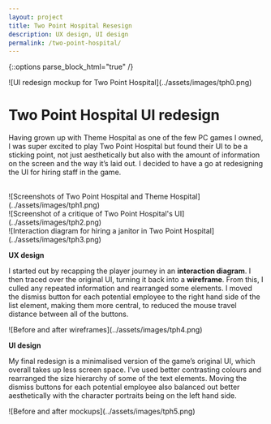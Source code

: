 ```yaml
---
layout: project
title: Two Point Hospital Resesign
description: UX design, UI design
permalink: /two-point-hospital/
---
```

{::options parse_block_html="true" /}

<div class="col-12 mb-5">
![UI redesign mockup for Two Point Hospital](../assets/images/tph0.png)
</div>

<div class="col-12 offset-sm-0 col-md-8 offset-md-2 col-lg-6 offset-lg-3 vertical-center tph">

# Two Point Hospital UI redesign

<div class="indent">

Having grown up with Theme Hospital as one of the few PC games I owned, I was super excited to play Two Point Hospital but found their UI to be a sticking point, not just aesthetically but also with the amount of information on the screen and the way it’s laid out. I decided to have a go at redesigning the UI for hiring staff in the game.

</div><br>

</div>

<div class="col-12 mt-3">
![Screenshots of Two Point Hospital and Theme Hospital](../assets/images/tph1.png)
</div>

<div class="col-12 mt-3">
![Screenshot of a critique of Two Point Hospital's UI](../assets/images/tph2.png)
</div>

<div class="col-12 mt-3 mb-5">
![Interaction diagram for hiring a janitor in Two Point Hospital](../assets/images/tph3.png)
</div>

<div class="col-12 offset-sm-0 col-md-8 offset-md-2 col-lg-6 offset-lg-3 vertical-center tph">

**UX design**<br>

<div class="indent">

I started out by recapping the player journey in an **interaction diagram**. I then traced over the original UI, turning it back into a **wireframe**. From this, I culled any repeated information and rearranged some elements. I moved the dismiss button for each potential employee to the right hand side of the list element, making them more central, to reduced the mouse travel distance between all of the buttons.

</div>

</div>

<div class="col-12 my-5">
![Before and after wireframes](../assets/images/tph4.png)
</div>

<div class="col-12 offset-sm-0 col-md-8 offset-md-2 col-lg-6 offset-lg-3 vertical-center tph">

**UI design**<br>

<div class="indent">

My final redesign is a minimalised version of the game’s original UI, which overall takes up less screen space. I’ve used better contrasting colours and rearranged the size hierarchy of some of the text elements. Moving the dismiss buttons for each potential employee also balanced out better aesthetically with the character portraits being on the left hand side.

</div>

</div>

<div class="col-12 mt-5">
![Before and after mockups](../assets/images/tph5.png)
</div>
